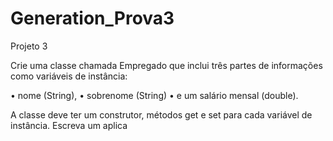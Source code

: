 # Generation_Prova3

Projeto 3

Crie uma classe chamada Empregado que inclui três partes de informações
como variáveis de instância:

• nome (String),
• sobrenome (String)
• e um salário mensal (double).

A classe deve ter um construtor, métodos get e set para cada variável de instância.
Escreva um aplica

